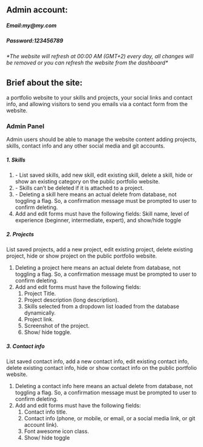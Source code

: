 
<div class="container">
    <div class="mt-5">
        <h2>Admin account:</h2>
        <h5 class="text-success">Email:my@my.com</h5>
        <h5 class="text-success">Password:123456789</h5>
        <h6 class="text-danger ">*The website will refresh at 00:00 AM (GMT+2) every day, all changes will be removed or
            you can refresh the website from the dashboard*</h6>
        <h2>Brief about the site:</h2>
        <p>a portfolio website to your skills and projects, your social links and contact info, and allowing visitors to
            send you emails via a contact form from the website. </p>
        <h3>Admin Panel</h3>
        <p>Admin users should be able to manage the website content adding projects, skills, contact info and any other
            social media and git accounts.</p>
        <h5>1. Skills</h5>
        <ol class=" list-group-numbered">
            <li class="list-group-item">- List saved skills, add new skill, edit existing skill, delete a skill, hide or
                show an existing category on the public portfolio website.</li>
            <li class="list-group-item">- Skills can’t be deleted if it is attached to a project.</li>
            <li class="list-group-item">- Deleting a skill here means an actual delete from database, not toggling a
                flag. So, a confirmation message must be prompted to user to confirm deleting.</li>
            <li class="list-group-item">Add and edit forms must have the following fields: Skill name, level of
                experience (beginner, intermediate, expert), and show/hide toggle </li>
        </ol>
        <h5>2. Projects</h5>
        <p>List saved projects, add a new project, edit existing project, delete existing project, hide or show project
            on the public portfolio website. </p>
        <ol class=" list-group-numbered">
            <li class="list-group-item">Deleting a project here means an actual delete from database, not toggling a
                flag. So, a confirmation message must be prompted to user to confirm deleting.
            </li>
            <li class="list-group-item">Add and edit forms must have the following fields:
                <ol class=" list-group-numbered">
                    <li class="list-group-item">Project Title.</li>
                    <li class="list-group-item">Project description (long description).</li>
                    <li class="list-group-item">Skills selected from a dropdown list loaded from the database
                        dynamically.
                    </li>
                    <li class="list-group-item">Project link.
                    </li>
                    <li class="list-group-item">Screenshot of the project.
                    </li>
                    <li class="list-group-item">Show/ hide toggle. </li>
                </ol>
            </li>
        </ol>
        <h5>3. Contact info </h5>
        <p>List saved contact info, add a new contact info, edit existing contact info, delete existing contact info,
            hide or show contact info on the public portfolio website. </p>
        <ol class=" list-group-numbered">
            <li class="list-group-item">Deleting a contact info here means an actual delete from database, not toggling
                a flag. So, a confirmation message must be prompted to user to confirm deleting. </li>
            <li class="list-group-item">Add and edit forms must have the following fields:
                <ol class=" list-group-numbered">
                    <li class="list-group-item">Contact info title.</li>
                    <li class="list-group-item">Contact info (phone, or mobile, or email, or a social media link, or git
                        account link).</li>
                    <li class="list-group-item">Font awesome icon class.
                    </li>
                    <li class="list-group-item">Show/ hide toggle </li>
                </ol>
            </li>
        </ol>
    </div>
</div>
